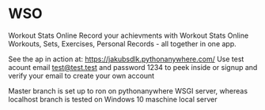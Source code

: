 # WSO
Workout Stats Online
Record your achievments with Workout Stats Online
Workouts, Sets, Exercises, Personal Records - all together in one app.

See the ap in action at: https://jakubsdlk.pythonanywhere.com/
Use test acount email test@test.test and password 1234 to peek inside or signup and verify your email to create your own account

Master branch is set up to ron on pythonanywhere WSGI server, whereas localhost branch is tested on Windows 10 maschine local server
